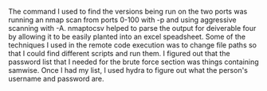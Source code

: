 The command I used to find the versions being run on the two ports was running an nmap scan from ports
0-100 with -p and using aggressive scanning with -A.
nmaptocsv helped to parse the output for deiverable four by allowing it to be easily planted into an excel speadsheet.
Some of the techniques I used in the remote code execution was to change file paths so that I could find different scripts and run them.
I figured out that the password list that I needed for the brute force section was things containing samwise.
Once I had my list, I used hydra to figure out what the person's username and password are.

